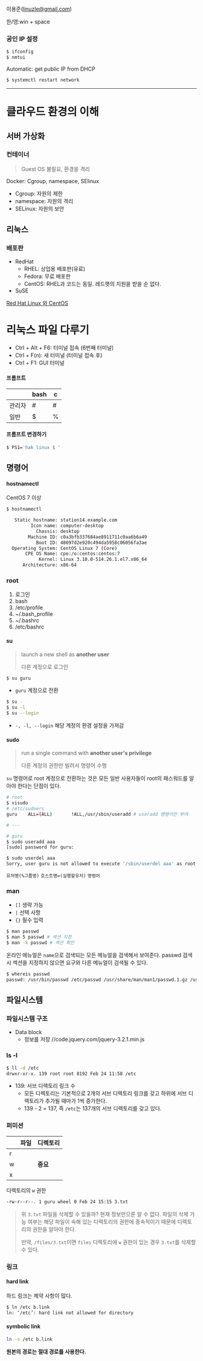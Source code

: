 
이용준(linuzle@gmail.com)

한/영:win + space

### 공인 IP 설정

```bash
$ ifconfig
$ nmtui
```

Automatic: get public IP from DHCP

```bash
$ systemctl restart network
```
---

# 클라우드 환경의 이해
## 서버 가상화

### 컨테이너
> Guest OS 불필요, 환경을 격리


Docker: Cgroup, namespace, SElinux

- Cgroup: 자원의 제한
- namespace: 자원의 격리
- SELinux: 자원의 보안

## 리눅스
### 배포판
- RedHat
	- RHEL: 상업용 배포판(유료)
	- Fedora: 무료 배포판
	- CentOS: RHEL과 코드는 동일. 레드햇의 지원을 받을 순 없다.
- SuSE

[Red Hat Linux 와 CentOS](https://www.lesstif.com/pages/viewpage.action?pageId=20775405)

# 리눅스 파일 다루기
- Ctrl + Alt + F6: 터미널 접속 (6번째 터미널)
- Ctrl + F(n): 새 터미널 (터미널 접속 후)
- Ctrl + F1: GUI 터미널

#### 프롬프트
|| bash| c |
|--|--|--
|관리자|#|#|
|일반|$|%|

#### 프롬프트 변경하기
```bash
$ PS1='hak linux $ '
```

## 명령어

#### hostnamectl
CentOS 7 이상
```bash
$ hostnamectl

   Static hostname: station14.example.com
         Icon name: computer-desktop
           Chassis: desktop
        Machine ID: c0a3bfb337684ae8911711c0aa6b6a49
           Boot ID: 48097d2e920c494da5958c06056fa3ae
  Operating System: CentOS Linux 7 (Core)
       CPE OS Name: cpe:/o:centos:centos:7
            Kernel: Linux 3.10.0-514.26.1.el7.x86_64
      Architecture: x86-64
```
### root

1. 로그인
2. bash
3. /etc/profile
4. ~/.bash_profile
5. ~/.bashrc
6. /etc/bashrc


#### su
> launch a new shell as **another user**
>
> 다른 계정으로 로그인

```bash
$ su guru
```
- `guru` 계정으로 전환

```bash
$ su -
$ su -l
$ su --login
```
- `-, -l, --login` 해당 계정의 환경 설정을 가져감

#### sudo 
> run a single command with **another user's privilege**
>
> 다른 계정의 권한만 빌려서 명령어 수행

`su` 명령어로 root 계정으로 전환하는 것은 모든 일반 사용자들이 root의 패스워드를 알아야 한다는 단점이 있다.


```bash
# root
$ visudo
# /etc/sudoers
guru    ALL=(ALL)       !ALL,/usr/sbin/useradd # useradd 명령어만 부여

# ---

# guru
$ sudo useradd aaa
[sudo] password for guru:

$ sudo userdel aaa
Sorry, user guru is not allowed to execute '/sbin/userdel aaa' as root on st여ation14.example.com.
```
`유저명(%그룹명)`   `호스트명=(실행할유저)`   `명령어`

### man

- `[]` 생략 가능
- `|` 선택 사항
- `{}` 필수 입력

```bash
$ man passwd
$ man 5 passwd # 섹션 지정
$ man -k passwd # 섹션 확인
```
온라인 메뉴얼은 `name`으로 검색되는 모든 메뉴얼을 검색해서 보여준다.
passwd 검색 시 섹션을 지정하지 않으면 요구와 다른 메뉴얼이 검색될 수 있다.

```bash
$ whereis passwd
passwd: /usr/bin/passwd /etc/passwd /usr/share/man/man1/passwd.1.gz /usr/share/man/man5/passwd.5.gz
```

## 파일시스템

### 파일시스템 구조
- Data block
	- 정보를 저장
//code.jquery.com/jquery-3.2.1.min.js


### ls -l
```bash
$ ll -d /etc
drwxr-xr-x. 139 root root 8192 Feb 24 11:58 /etc
```
- 139: 서브 디렉토리 링크 수
	- 모든 디렉토리는 기본적으로 2개의 서브 디렉토리 링크를 갖고 하위에 서브 디렉토리가 추가될 때마가 1씩 증가한다.
	- 139 - 2 = 137, 즉 `/etc`는 137개의 서브 디렉토리를 갖고 있다.

### 퍼미션
|  | 파일 | 디렉토리 |
|--|--|--|
| r |  |  |
| w |  | **중요** |
| x |  |  |

디렉토리의 `w` 권한

```bash
-rw-r--r--. 1 guru wheel 0 Feb 24 15:15 3.txt
```
> 위 `3.txt` 파일을 삭제할 수 있을까?
> 현재 정보만으론 알 수 없다.
> 파일의 삭제 가능 여부는 해당 파일이 속해 있는 디렉토리의 권한에 종속적이기 때문에 디렉토리의 권한을 알아야 한다.
> 
> 만약, `/files/3.txt`이면 `files` 디렉토리에 `w` 권한이 있는 경우 `3.txt`를 삭제할 수 있다.

### 링크
#### hard link
하드 링크는 제약 사항이 많다.

```bash
$ ln /etc b.link
ln: ‘/etc’: hard link not allowed for directory
```

#### symbolic link
```bash
ln -s /etc b.link
```
**원본의 경로는 절대 경로를 사용한다.**

### 
<!--stackedit_data:
eyJoaXN0b3J5IjpbLTQ3MDkwNjM3NywtNDQ0NTgxMTQ2LC00Nz
Q0MTI5NDksLTEyMTgyMTExNzIsNDU2MjI5MDk5LDE3MzU4NTgx
NDMsMjAxODM2MDAxMCwxMTAzNjg0NDg1LDg4MDI1MDk5NywtOT
kwMzMxMjg0LC04NjczODAxMTAsLTMwODUzNjI0OSwxNDg1NDEy
OTEwLC00NDY1NDQxMTgsLTIwMTAxNjc1MzIsOTI0NTE2NTc0LD
E1ODQ0NjkzNjRdfQ==
-->